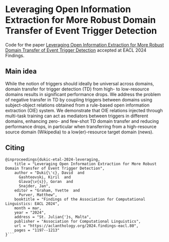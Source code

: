 # Leveraging Open Information Extraction for More Robust Domain Transfer of Event Trigger Detection

Code for the paper [Leveraging Open Information Extraction for More Robust Domain Transfer of Event Trigger Detection](https://arxiv.org/abs/2305.14163) accepted at EACL 2024 Findings.

## Main idea
While the notion of triggers should ideally be universal across domains, domain transfer for trigger detection (TD) from high- to low-resource domains results in significant performance drops. We address the problem of negative transfer in TD by coupling triggers between domains using subject-object relations obtained from a rule-based open information extraction (OIE) system. We demonstrate that OIE relations injected through multi-task training can act as mediators between triggers in different domains, enhancing zero- and few-shot TD domain transfer and reducing performance drops, in particular when transferring from a high-resource source domain (Wikipedia) to a low(er)-resource target domain (news).

## Citing
```
@inproceedings{dukic-etal-2024-leveraging,
    title = "Leveraging Open Information Extraction for More Robust Domain Transfer of Event Trigger Detection",
    author = "Duki{\'c}, David  and
      Gashteovski, Kiril  and
      Glava{\v{s}}, Goran  and
      Snajder, Jan",
    editor = "Graham, Yvette  and
      Purver, Matthew",
    booktitle = "Findings of the Association for Computational Linguistics: EACL 2024",
    month = mar,
    year = "2024",
    address = "St. Julian{'}s, Malta",
    publisher = "Association for Computational Linguistics",
    url = "https://aclanthology.org/2024.findings-eacl.80",
    pages = "1197--1213"
}```
